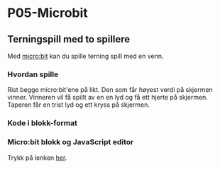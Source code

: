 # P05-Microbit

## Terningspill med to spillere
Med [micro:bit](http://microbit.org/no/) kan du spille terning spill med en venn.

### Hvordan spille
Rist begge micro:bit'ene på likt. Den som får høyest verdi på skjermen vinner. 
Vinneren vil få spillt av en en lyd og få ett hjerte på skjermen.
Taperen får en trist lyd og ett kryss på skjermen.

### Kode i blokk-format



### Micro:bit blokk og JavaScript editor
Trykk på lenken [her](https://pxt.microbit.org/?lang=no).
